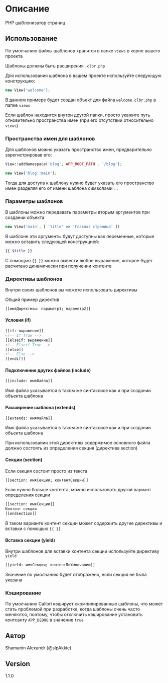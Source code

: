 # Описание

PHP шаблонизатор страниц

## Использование

По умолчанию файлы шаблонов хранятся в папке `views` в корне вашего проекта

Шаблоны должны быть расширения `.clbr.php`

Для использования шаблона в вашем проекте используйте следующую конструкцию:

```php
new View('welcome');
```

В данном примере будет создан объект для файла `welcome.clbr.php` в папке `views`

Если шаблон находится внутри другой папки, просто укажите путь отновительно пространства имен (при его отсутствии относительно `views`)

### Пространства имен для шаблонов

Для шаблонов можно указать пространство имен, предварительно зарегистрировав его:

```php
View::addNamespace('blog', APP_ROOT_PATH . '/blog');

new View('blog::main');
```

Тогда для доступа к шаблону нужно будет указать его пространство имен разделяя его от имени шаблона символами `::`

### Параметры шаблонов

В шаблоны можно передавать параметры вторым аргументов при создании объекта

```php
new View('main', [ 'title' => 'Главная страница' ])
```

В шаблоне эти аргументы будут доступны как переменные, которые можно вставить следующей конструкцией:

```php
{{ $title }}
```

С помощью `{{ }}` можно вывести любое выражение, которое будет расчитано динамически при получении контента

### Директивы шаблонов

Внутри своих шаблонов вы можете использовать директивы

Общий пример директив

```html
[[имяДирективы: параметр1; параметр2]]
```

#### Условия (if)

```html
[[if: выражение]]
<!-- If True -->
[[elseif: выражение]]
<!-- Elseif True -->
[[else]]
<!-- Else -->
[[endif]]
```

#### Подключение других файлов (include)

```html
[[include: имяФайла]]
```

Имя файла указывается в таком же синтаксисе как и при создании объекта шаблона

#### Расширение шаблона (extends)

```html
[[extends: имяФайла]]
```

Имя файла указывается в таком же синтаксисе как и при создании объекта шаблона

При использовании этой директивы содержимое основного файла должно состоять из определения секция (директива section)

#### Секции (section)

Если секция состоит просто из текста

```html
[[section: имяСекции; контентСекции]]
```

Если нужно больше контента, можно использовать другой вариант определения секции

```html
[[section: имяСекции]]
Контент секции
[[endsection]]
```

В таком варианте контент секции может содержить другие директивы и вставки с помощью `{{ }}`

#### Вставка секции (yield)

Внутри шаблонов для вставки контента секции используйте директиву `yield`

```html
[[yield: имяСекции; контентПоУмолчанию]]
```

Значение по умолчанию будет отображено, если секция не была указана

### Кэширование

По умолчанию Calibri кэширует скомпилированные шаблоны, что может стать проблемой при разработке, когда шаблоны очень часто меняются, поэтому, чтобы отключить кэширование установить контсанту `APP_DEDUG` в значение `true`

## Автор

Shamanin Alexandr (@slpAkkie)

## Version

1.1.0
